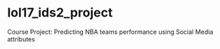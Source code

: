 # lol17_ids2_project
Course Project: Predicting NBA teams performance using Social Media attributes
